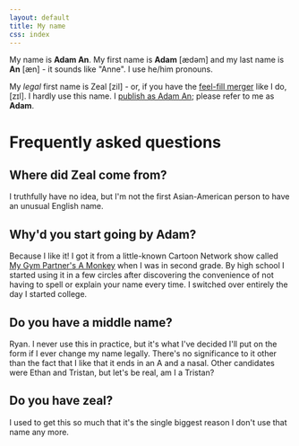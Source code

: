 ```yaml
---
layout: default
title: My name
css: index
---
```


My name is **Adam An**. My first name is **Adam** [ædəm] and my last name is **An** [æn] - it sounds like "Anne". I use he/him pronouns.

My *legal* first name is Zeal [zil] - or, if you have the [feel-fill merger](https://en.wikipedia.org/wiki/English-language_vowel_changes_before_historic_/l/#Fill%E2%80%93feel_merger) like I do, [zɪl]. I hardly use this name. I [publish as Adam An](https://orcid.org/my-orcid?orcid=0000-0002-9181-7539); please refer to me as **Adam**.

# Frequently asked questions

## Where did Zeal come from?

I truthfully have no idea, but I'm not the first Asian-American person to have an unusual English name.

## Why'd you start going by Adam?

Because I like it! I got it from a little-known Cartoon Network show called [My Gym Partner's A Monkey](https://mygympartneramonkey.fandom.com/wiki/Adam_Lyon) when I was in second grade. By high school I started using it in a few circles after discovering the convenience of not having to spell or explain your name every time. I switched over entirely the day I started college.

## Do you have a middle name?

Ryan. I never use this in practice, but it's what I've decided I'll put on the form if I ever change my name legally. There's no significance to it other than the fact that I like that it ends in an A and a nasal. Other candidates were Ethan and Tristan, but let's be real, am I a Tristan?

## Do you have zeal?

I used to get this so much that it's the single biggest reason I don't use that name any more.